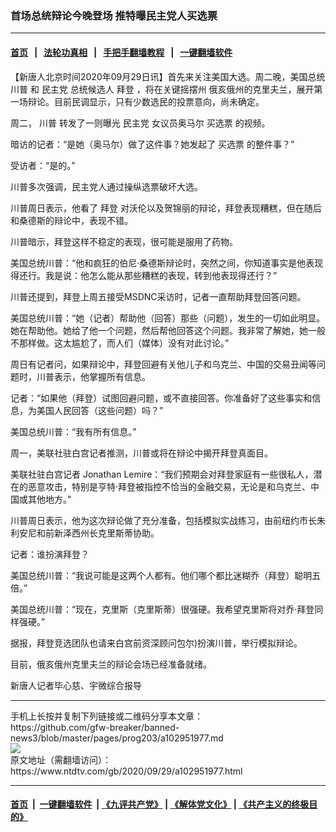 ### 首场总统辩论今晚登场 推特曝民主党人买选票
------------------------

#### [首页](https://github.com/gfw-breaker/banned-news3/blob/master/README.md) &nbsp;&nbsp;|&nbsp;&nbsp; [法轮功真相](https://github.com/begood0513/basic/blob/master/README.md)  &nbsp;&nbsp;|&nbsp;&nbsp; [手把手翻墙教程](https://github.com/gfw-breaker/guides/wiki)  &nbsp;&nbsp;|&nbsp;&nbsp; [一键翻墙软件](https://github.com/gfw-breaker/nogfw/blob/master/README.md)  



<div><div class="post_content" itemprop="articleBody">
 <p>
  【新唐人北京时间2020年09月29日讯】首先来关注美国大选。周二晚，美国总统
  <ok href="https://www.ntdtv.com/gb/川普.htm">
   川普
  </ok>
  和
  <ok href="https://www.ntdtv.com/gb/民主党.htm">
   民主党
  </ok>
  总统候选人
  <ok href="https://www.ntdtv.com/gb/拜登.htm">
   拜登
  </ok>
  ，将在关键摇摆州 俄亥俄州的克里夫兰，展开第一场辩论。目前民调显示，只有少数选民的投票意向，尚未确定。
 </p>
 <p>
  周二，
  <ok href="https://www.ntdtv.com/gb/川普.htm">
   川普
  </ok>
  转发了一则曝光
  <ok href="https://www.ntdtv.com/gb/民主党.htm">
   民主党
  </ok>
  女议员奥马尔
  <ok href="https://www.ntdtv.com/gb/买选票.htm">
   买选票
  </ok>
  的视频。
 </p>
 <p>
  暗访的记者：“是她（奥马尔）做了这件事？她发起了
  <ok href="https://www.ntdtv.com/gb/买选票.htm">
   买选票
  </ok>
  的整件事？”
 </p>
 <p>
  受访者：“是的。”
 </p>
 <p>
  川普多次强调，民主党人通过操纵选票破坏大选。
 </p>
 <p>
  川普周日表示，他看了
  <ok href="https://www.ntdtv.com/gb/拜登.htm">
   拜登
  </ok>
  对沃伦以及贺锦丽的辩论，拜登表现糟糕，但在随后和桑德斯的辩论中，表现不错。
 </p>
 <p>
  川普暗示，拜登这样不稳定的表现，很可能是服用了药物。
 </p>
 <p>
  美国总统川普：“他和疯狂的伯尼·桑德斯辩论时，突然之间，你知道事实是他表现得还行。我是说：他怎么能从那些糟糕的表现，转到他表现得还行？”
 </p>
 <p>
  川普还提到，拜登上周五接受MSDNC采访时，记者一直帮助拜登回答问题。
 </p>
 <p>
  美国总统川普：“她（记者）帮助他（回答）那些（问题），发生的一切如此明显。她在帮助他。她给了他一个问题，然后帮他回答这个问题。我非常了解她，她一般不那样做。这太尴尬了，而人们（媒体）没有对此讨论。”
 </p>
 <p>
  周日有记者问，如果辩论中，拜登回避有关他儿子和乌克兰、中国的交易丑闻等问题时，川普表示，他掌握所有信息。
 </p>
 <p>
  记者：“如果他（拜登）试图回避问题，或不直接回答。你准备好了这些事实和信息，为美国人民回答（这些问题）吗？”
 </p>
 <p>
  美国总统川普：“我有所有信息。”
 </p>
 <p>
  周一，美联社驻白宫记者推测，川普或将在辩论中揭开拜登真面目。
 </p>
 <p>
  美联社驻白宫记者 Jonathan Lemire：“我们预期会对拜登家庭有一些很私人，潜在的恶意攻击，特别是亨特·拜登被指控不恰当的金融交易，无论是和乌克兰、中国或其他地方。”
 </p>
 <p>
  川普周日表示，他为这次辩论做了充分准备，包括模拟实战练习，由前纽约市长朱利安尼和前新泽西州长克里斯蒂协助。
 </p>
 <p>
  记者：谁扮演拜登？
 </p>
 <p>
  美国总统川普：“我说可能是这两个人都有。他们哪个都比迷糊乔（拜登）聪明五倍。”
 </p>
 <p>
  美国总统川普：“现在，克里斯（克里斯蒂）很强硬。我希望克里斯将对乔·拜登同样强硬。”
 </p>
 <p>
  据报，拜登竞选团队也请来白宫前资深顾问包尔)扮演川普，举行模拟辩论。
 </p>
 <p>
  目前，俄亥俄州克里夫兰的辩论会场已经准备就绪。
 </p>
 <p>
  新唐人记者毕心慈、宇微综合报导
 </p>
 <div class="single_ad">
 </div>
</div>
</div>
<hr/>
手机上长按并复制下列链接或二维码分享本文章：<br/>
https://github.com/gfw-breaker/banned-news3/blob/master/pages/prog203/a102951977.md <br/>
<a href='https://github.com/gfw-breaker/banned-news3/blob/master/pages/prog203/a102951977.md'><img src='https://github.com/gfw-breaker/banned-news3/blob/master/pages/prog203/a102951977.md.png'/></a> <br/>
原文地址（需翻墙访问）：https://www.ntdtv.com/gb/2020/09/29/a102951977.html


------------------------
#### [首页](https://github.com/gfw-breaker/banned-news3/blob/master/README.md) &nbsp;|&nbsp; [一键翻墙软件](https://github.com/gfw-breaker/nogfw/blob/master/README.md) &nbsp;| [《九评共产党》](https://github.com/gfw-breaker/9ping.md/blob/master/README.md#九评之一评共产党是什么) | [《解体党文化》](https://github.com/gfw-breaker/jtdwh.md/blob/master/README.md) | [《共产主义的终极目的》](https://github.com/gfw-breaker/gczydzjmd.md/blob/master/README.md)


<img src='http://gfw-breaker.win/banned-news3/pages/prog203/a102951977.md' width='0px' height='0px'/>